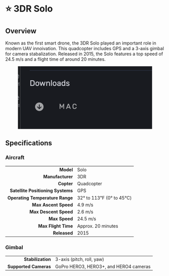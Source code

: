 # ⭐ 3DR Solo

## Overview

Known as the first smart drone, the 3DR Solo played an important role in modern UAV innoivation.  This quadcopter includes GPS and a 3-axis gimbal for camera stabalization.  Released in 2015, the Solo features a top speed of 24.5 m/s and a flight time of around 20 minutes.

<figure><img src="../../.gitbook/assets/image (4) (1).png" alt=""><figcaption></figcaption></figure>

## Specifications

### Aircraft

|                                   |                         |
| --------------------------------: | ----------------------- |
|                         **Model** | Solo                    |
|                  **Manufacturer** | 3DR                     |
|                        **Copter** | Quadcopter              |
| **Satellite Positioning Systems** | GPS                     |
|   **Operating Temperature Range** | 32° to 113℉ (0° to 45℃) |
|              **Max Ascent Speed** | 4.9 m/s                 |
|             **Max Descent Speed** | 2.6 m/s                 |
|                     **Max Speed** | 24.5 m/s                |
|               **Max Flight Time** | Approx. 20 minutes      |
|                      **Released** | 2015                    |

### Gimbal

|                       |                                        |
| --------------------: | -------------------------------------- |
|     **Stabilization** | 3-axis (pitch, roll, yaw)              |
| **Supported Cameras** | GoPro HERO3, HERO3+, and HERO4 cameras |
